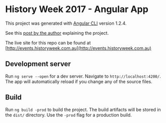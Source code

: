 # History Week 2017 - Angular App

This project was generated with [Angular CLI](https://github.com/angular/angular-cli) version 1.2.4.

See this [post by the author](https://medium.com/@nick_7633/history-week-2017-angular-app-c90fdbaa5ad8) explaining the project.

The live site for this repo can be found at [http://events.historyweek.com.au](http://events.historyweek.com.au)

## Development server

Run `ng serve --open` for a dev server. Navigate to `http://localhost:4200/`. The app will automatically reload if you change any of the source files.

## Build

Run `ng build -prod` to build the project. The build artifacts will be stored in the `dist/` directory. Use the `-prod` flag for a production build.

